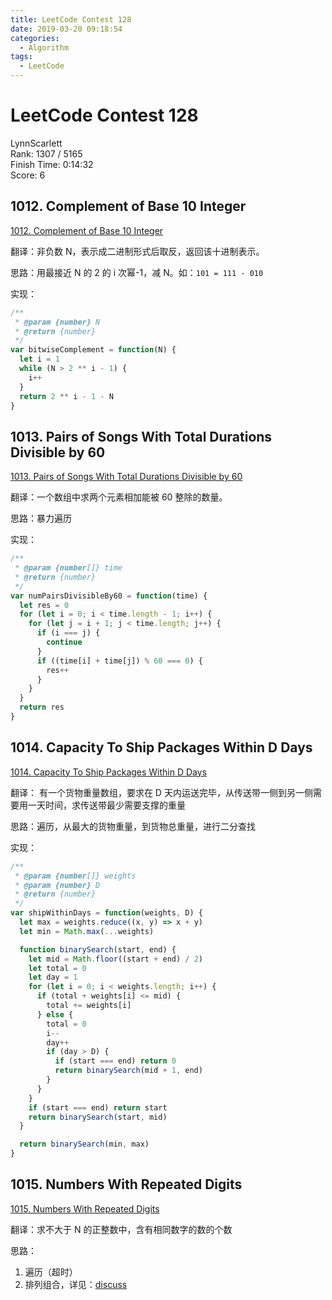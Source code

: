 ```yaml
---
title: LeetCode Contest 128
date: 2019-03-20 09:18:54
categories:
  - Algorithm
tags:
  - LeetCode
---
```


# LeetCode Contest 128

LynnScarlett  
Rank: 1307 / 5165  
Finish Time: 0:14:32  
Score: 6

## 1012. Complement of Base 10 Integer

[1012. Complement of Base 10 Integer](https://leetcode.com/problems/complement-of-base-10-integer/)

翻译：非负数 N，表示成二进制形式后取反，返回该十进制表示。

思路：用最接近 N 的 2 的 i 次幂-1，减 N。如：`101 = 111 - 010`

实现：

```js
/**
 * @param {number} N
 * @return {number}
 */
var bitwiseComplement = function(N) {
  let i = 1
  while (N > 2 ** i - 1) {
    i++
  }
  return 2 ** i - 1 - N
}
```

## 1013. Pairs of Songs With Total Durations Divisible by 60

[1013. Pairs of Songs With Total Durations Divisible by 60](https://leetcode.com/problems/pairs-of-songs-with-total-durations-divisible-by-60/)

翻译：一个数组中求两个元素相加能被 60 整除的数量。

思路：暴力遍历

实现：

```js
/**
 * @param {number[]} time
 * @return {number}
 */
var numPairsDivisibleBy60 = function(time) {
  let res = 0
  for (let i = 0; i < time.length - 1; i++) {
    for (let j = i + 1; j < time.length; j++) {
      if (i === j) {
        continue
      }
      if ((time[i] + time[j]) % 60 === 0) {
        res++
      }
    }
  }
  return res
}
```

## 1014. Capacity To Ship Packages Within D Days

[1014. Capacity To Ship Packages Within D Days](https://leetcode.com/problems/capacity-to-ship-packages-within-d-days/)

翻译： 有一个货物重量数组，要求在 D 天内运送完毕，从传送带一侧到另一侧需要用一天时间，求传送带最少需要支撑的重量

思路：遍历，从最大的货物重量，到货物总重量，进行二分查找

实现：

```js
/**
 * @param {number[]} weights
 * @param {number} D
 * @return {number}
 */
var shipWithinDays = function(weights, D) {
  let max = weights.reduce((x, y) => x + y)
  let min = Math.max(...weights)

  function binarySearch(start, end) {
    let mid = Math.floor((start + end) / 2)
    let total = 0
    let day = 1
    for (let i = 0; i < weights.length; i++) {
      if (total + weights[i] <= mid) {
        total += weights[i]
      } else {
        total = 0
        i--
        day++
        if (day > D) {
          if (start === end) return 0
          return binarySearch(mid + 1, end)
        }
      }
    }
    if (start === end) return start
    return binarySearch(start, mid)
  }

  return binarySearch(min, max)
}
```

## 1015. Numbers With Repeated Digits

[1015. Numbers With Repeated Digits](https://leetcode.com/problems/numbers-with-repeated-digits/)

翻译：求不大于 N 的正整数中，含有相同数字的数的个数

思路：

1. 遍历（超时）
2. 排列组合，详见：[discuss](https://leetcode.com/problems/numbers-with-repeated-digits/discuss/257281/Java-O%281%29-0ms-beats-all)
